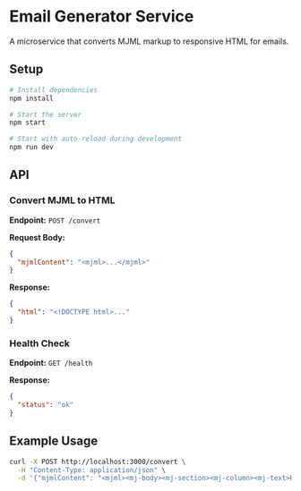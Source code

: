 # Email Generator Service

A microservice that converts MJML markup to responsive HTML for emails.

## Setup

```bash
# Install dependencies
npm install

# Start the server
npm start

# Start with auto-reload during development
npm run dev
```

## API

### Convert MJML to HTML

**Endpoint:** `POST /convert`

**Request Body:**

```json
{
  "mjmlContent": "<mjml>...</mjml>"
}
```

**Response:**

```json
{
  "html": "<!DOCTYPE html>..."
}
```

### Health Check

**Endpoint:** `GET /health`

**Response:**

```json
{
  "status": "ok"
}
```

## Example Usage

```bash
curl -X POST http://localhost:3000/convert \
  -H "Content-Type: application/json" \
  -d '{"mjmlContent": "<mjml><mj-body><mj-section><mj-column><mj-text>Hello World</mj-text></mj-column></mj-section></mj-body></mjml>"}'
```